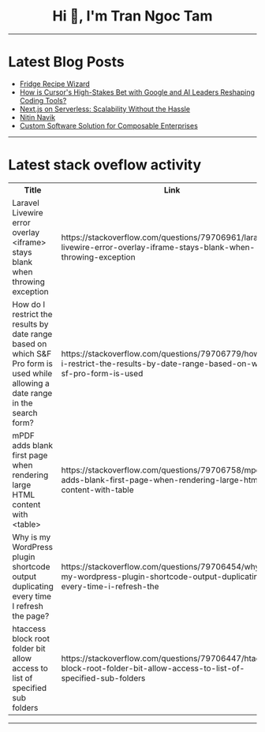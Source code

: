 <h1 align="center">Hi 👋, I'm Tran Ngoc Tam</h1>

---

# Latest Blog Posts 
<!-- BLOG-POST-LIST:START -->
- [Fridge Recipe Wizard](https://dev.to/andrechen1985/fridge-recipe-wizard-hln)
- [How is Cursor&#39;s High-Stakes Bet with Google and AI Leaders Reshaping Coding Tools?](https://dev.to/jovin_george_733dcfc16291/how-is-cursors-high-stakes-bet-with-google-and-ai-leaders-reshaping-coding-tools-436p)
- [Next.js on Serverless: Scalability Without the Hassle](https://dev.to/abdullah034-dev/nextjs-on-serverless-scalability-without-the-hassle-48cd)
- [Nitin Navik](https://dev.to/nitin-navik/nitin-navik-1618)
- [Custom Software Solution for Composable Enterprises](https://dev.to/techverdi/custom-software-solution-for-composable-enterprises-3fg4)
<!-- BLOG-POST-LIST:END -->

---

# Latest stack oveflow activity
<table>
  <tr><th>Title</th><th>Link</th></tr>
  <!-- STACKOVERFLOW:START --><tr><td>Laravel Livewire error overlay &lt;iframe&gt; stays blank when throwing exception</td><td>https://stackoverflow.com/questions/79706961/laravel-livewire-error-overlay-iframe-stays-blank-when-throwing-exception</td></tr><tr><td>How do I restrict the results by date range based on which S&amp;F Pro form is used while allowing a date range in the search form?</td><td>https://stackoverflow.com/questions/79706779/how-do-i-restrict-the-results-by-date-range-based-on-which-sf-pro-form-is-used</td></tr><tr><td>mPDF adds blank first page when rendering large HTML content with &lt;table&gt;</td><td>https://stackoverflow.com/questions/79706758/mpdf-adds-blank-first-page-when-rendering-large-html-content-with-table</td></tr><tr><td>Why is my WordPress plugin shortcode output duplicating every time I refresh the page?</td><td>https://stackoverflow.com/questions/79706454/why-is-my-wordpress-plugin-shortcode-output-duplicating-every-time-i-refresh-the</td></tr><tr><td>htaccess block root folder bit allow access to list of specified sub folders</td><td>https://stackoverflow.com/questions/79706447/htaccess-block-root-folder-bit-allow-access-to-list-of-specified-sub-folders</td></tr><!-- STACKOVERFLOW:END -->
</table>

---



